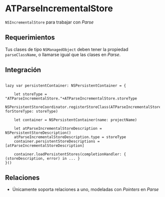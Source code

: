 # ATParseIncrementalStore

`NSIncrementalStore` para trabajar con *Parse*

## Requerimientos

Tus clases de tipo  `NSManagedObject` deben tener la propiedad `parseClassName`, o llamarse igual que las clases en *Parse*.

## Integración

```

lazy var persistentContainer: NSPersistentContainer = {

	let storeType = "ATParseIncrementalStore."+ATParseIncrementalStore.storeType
	NSPersistentStoreCoordinator.registerStoreClass(ATParseIncrementalStore.self, forStoreType: storeType)

	let container = NSPersistentContainer(name: projectName)

	let atParseIncrementalStoreDescription = NSPersistentStoreDescription()
	atParseIncrementalStoreDescription.type = storeType
	container.persistentStoreDescriptions = [atParseIncrementalStoreDescription]

	container.loadPersistentStores(completionHandler: { (storeDescription, error) in ... }
}()

```
## Relaciones

* Únicamente soporta relaciones a uno, modeladas con *Pointers* en *Parse*
